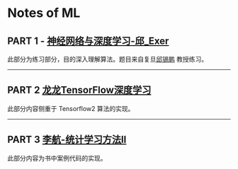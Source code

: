 # Notes of ML

## PART 1 - [神经网络与深度学习-邱_Exer](https://github.com/jejune5/ML-NOTE/tree/master/%E7%A5%9E%E7%BB%8F%E7%BD%91%E7%BB%9C%E4%B8%8E%E6%B7%B1%E5%BA%A6%E5%AD%A6%E4%B9%A0-%E9%82%B1_Exer) 

此部分为练习部分，目的深入理解算法。题目来自复旦[邱锡鹏](https://xpqiu.github.io/) 教授练习。

------

## PART 2 [龙龙TensorFlow深度学习](https://github.com/dragen1860/Deep-Learning-with-TensorFlow-book)

此部分内容侧重于 Tensorflow2 算法的实现。

------

## PART 3 [李航-统计学习方法II](https://github.com/dragen1860/Deep-Learning-with-TensorFlow-book)

此部分内容为书中案例代码的实现。